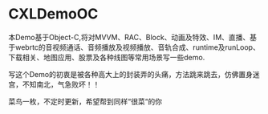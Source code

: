 # CXLDemoOC

本Demo基于Object-C,将对MVVM、RAC、Block、动画及特效、IM、直播、基于webrtc的音视频通话、音频播放及视频播放、音轨合成、runtime及runLoop、下载相关、地图应用、股票及各种线图等常用场景写一些demo.

写这个Demo的初衷是被各种高大上的封装弄的头痛，方法跳来跳去，仿佛置身迷宫，不知南北，气急败坏！！

菜鸟一枚，不定时更新，希望帮到同样“很菜“的你
